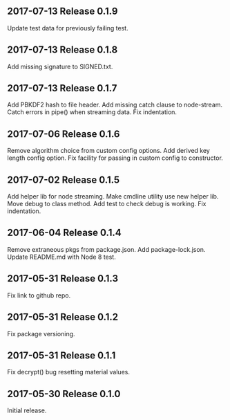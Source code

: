 ## 2017-07-13  Release 0.1.9

Update test data for previously failing test.

## 2017-07-13  Release 0.1.8

Add missing signature to SIGNED.txt.

## 2017-07-13  Release 0.1.7

Add PBKDF2 hash to file header.
Add missing catch clause to node-stream.
Catch errors in pipe() when streaming data.
Fix indentation.

## 2017-07-06  Release 0.1.6

Remove algorithm choice from custom config options.
Add derived key length config option.
Fix facility for passing in custom config to constructor.

## 2017-07-02  Release 0.1.5

Add helper lib for node streaming.
Make cmdline utility use new helper lib.
Move debug to class method.
Add test to check debug is working.
Fix indentation.

## 2017-06-04  Release 0.1.4

Remove extraneous pkgs from package.json.
Add package-lock.json.
Update README.md with Node 8 test.

## 2017-05-31  Release 0.1.3

Fix link to github repo.

## 2017-05-31  Release 0.1.2

Fix package versioning.

## 2017-05-31  Release 0.1.1

Fix decrypt() bug resetting material values.

## 2017-05-30  Release 0.1.0

Initial release.
